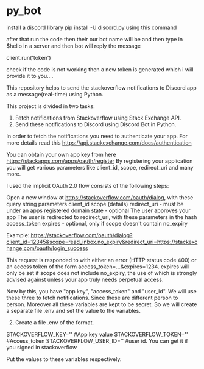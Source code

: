 # py_bot

install a discord library
pip install -U discord.py
using this command

after that run the code 
then their our bot name will be 
and then type in $hello in a server
and then bot will reply the message

client.run('token')

check if the code is not working
then a new token is generated
which i will provide it to you....


This repository helps to send the stackoverflow notifications to Discord app as a message(real-time) using Python.

This project is divided in two tasks:
1. Fetch notifications from Stackoverflow using Stack Exchange API.
2. Send these notifications to Discord using Discord Bot in Python.

In order to fetch the notifications you need to authenticate your app. For more details read this https://api.stackexchange.com/docs/authentication

You can obtain your own app key from here https://stackapps.com/apps/oauth/register
By registering your application you will get various parameters like client_id, scope, redirect_uri and many more.

I used the implicit OAuth 2.0 flow consists of the following steps:

Open a new window at https://stackoverflow.com/oauth/dialog, with these query string parameters
client_id
scope (details)
redirect_uri - must be under an apps registered domain
state - optional
The user approves your app
The user is redirected to redirect_uri, with these parameters in the hash
access_token
expires - optional, only if scope doesn't contain no_expiry

Example: https://stackoverflow.com/oauth/dialog?client_id=12345&scope=read_inbox,no_expiry&redirect_uri=https://stackexchange.com/oauth/login_success

This request is responded to with either an error (HTTP status code 400) or an access token of the form access_token=...&expires=1234. expires will only be set if scope does not include no_expiry, the use of which is strongly advised against unless your app truly needs perpetual access.

Now by this, you have "app key", "access_token" and "user_id". We will use these three to fetch notifications. Since these are different person to person. Moreover all these variables are kept to be secret. So we will create a separate file .env and set the value to the variables.

2. Create a file .env of the format.

STACKOVERFLOW_KEY=''  #App key value
STACKOVERFLOW_TOKEN='' #Access_token
STACKOVERFLOW_USER_ID='' #user id. You can get it if you signed in stackoverflow

Put the values to these variables respectively.

